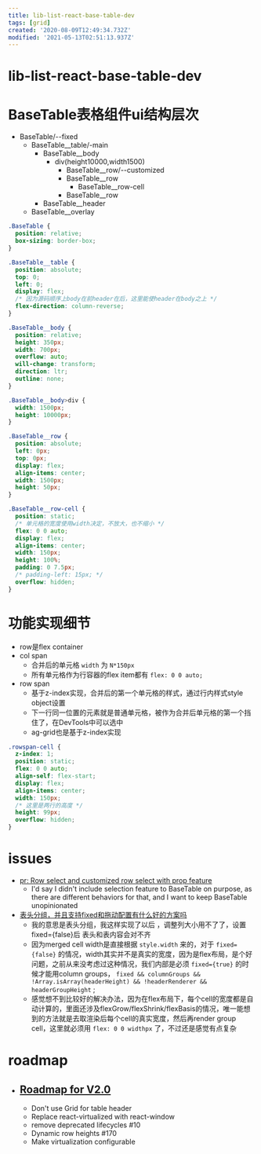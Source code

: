 ```yaml
---
title: lib-list-react-base-table-dev
tags: [grid]
created: '2020-08-09T12:49:34.732Z'
modified: '2021-05-13T02:51:13.937Z'
---
```


# lib-list-react-base-table-dev

# BaseTable表格组件ui结构层次

- BaseTable/--fixed
  - BaseTable__table/-main
    - BaseTable__body
      - div(height10000,width1500)
        - BaseTable__row/--customized
        - BaseTable__row 
          - BaseTable__row-cell
        - BaseTable__row 
    - BaseTable__header
  - BaseTable__overlay

``` CSS
.BaseTable {
  position: relative;
  box-sizing: border-box;
}

.BaseTable__table {
  position: absolute;
  top: 0;
  left: 0;
  display: flex;
  /* 因为源码顺序上body在前header在后，这里能使header在body之上 */
  flex-direction: column-reverse;
}

.BaseTable__body {
  position: relative;
  height: 350px;
  width: 700px;
  overflow: auto;
  will-change: transform;
  direction: ltr;
  outline: none;
}

.BaseTable__body>div {
  width: 1500px;
  height: 10000px;
}

.BaseTable__row {
  position: absolute;
  left: 0px;
  top: 0px;
  display: flex;
  align-items: center;
  width: 1500px;
  height: 50px;
}

.BaseTable__row-cell {
  position: static;
  /* 单元格的宽度使用width决定，不放大，也不缩小 */
  flex: 0 0 auto;
  display: flex;
  align-items: center;
  width: 150px;
  height: 100%;
  padding: 0 7.5px;
  /* padding-left: 15px; */
  overflow: hidden;
}
```

# 功能实现细节

- row是flex container
- col span
  - 合并后的单元格 `width` 为 `N*150px`
  - 所有单元格作为行容器的flex item都有 `flex: 0 0 auto;`
- row span
  - 基于z-index实现，合并后的第一个单元格的样式，通过行内样式style object设置
  - 下一行同一位置的元素就是普通单元格，被作为合并后单元格的第一个挡住了，在DevTools中可以选中
  - ag-grid也是基于z-index实现

``` CSS
.rowspan-cell {
  z-index: 1;
  position: static;
  flex: 0 0 auto;
  align-self: flex-start;
  display: flex;
  align-items: center;
  width: 150px;
  /* 这里是两行的高度 */
  height: 99px;
  overflow: hidden;
}
```

# issues

- [pr: Row select and customized row select with prop feature](https://github.com/Autodesk/react-base-table/pull/39)
  - I'd say I didn't include selection feature to BaseTable on purpose, as there are different behaviors for that, and I want to keep BaseTable unopinionated
- [表头分组，并且支持fixed和拖动配置有什么好的方案吗](https://github.com/Autodesk/react-base-table/issues/198)
  - 我的意思是表头分组，我这样实现了以后 ，调整列大小用不了了，设置fixed={false}后 表头和表内容会对不齐
  - 因为merged cell width是直接根据 `style.width` 来的，对于 `fixed={false}` 的情况，width其实并不是真实的宽度，因为是flex布局，是个好问题，之前从来没考虑过这种情况，我们内部是必须 `fixed={true}` 的时候才能用column groups， `fixed && columnGroups && !Array.isArray(headerHeight) && !headerRenderer && headerGroupHeight` ; 
  - 感觉想不到比较好的解决办法，因为在flex布局下，每个cell的宽度都是自动计算的，里面还涉及flexGrow/flexShrink/flexBasis的情况，唯一能想到的方法就是去取渲染后每个cell的真实宽度，然后再render group cell，这里就必须用 `flex: 0 0 widthpx` 了，不过还是感觉有点复杂

# roadmap

- ## [Roadmap for V2.0](https://github.com/Autodesk/react-base-table/issues/3)
  - Don't use Grid for table header
  - Replace react-virtualized with react-window 
  - remove deprecated lifecycles #10
  - Dynamic row heights #170
  - Make virtualization configurable
